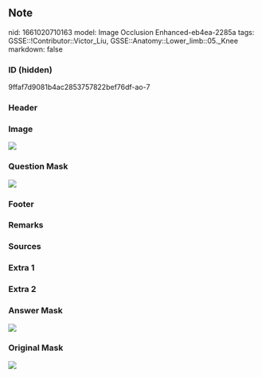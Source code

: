 ## Note
nid: 1661020710163
model: Image Occlusion Enhanced-eb4ea-2285a
tags: GSSE::!Contributor::Victor_Liu, GSSE::Anatomy::Lower_limb::05._Knee
markdown: false

### ID (hidden)
9ffaf7d9081b4ac2853757822bef76df-ao-7

### Header


### Image
<img src="tmp36nkg5a9.png">

### Question Mask
<img src="9ffaf7d9081b4ac2853757822bef76df-ao-7-Q.svg">

### Footer


### Remarks


### Sources


### Extra 1


### Extra 2


### Answer Mask
<img src="9ffaf7d9081b4ac2853757822bef76df-ao-7-A.svg">

### Original Mask
<img src="9ffaf7d9081b4ac2853757822bef76df-ao-O.svg">
